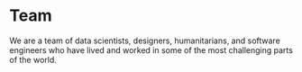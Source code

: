 # Team

We are a team of data scientists, designers, humanitarians, and software engineers who have lived and worked in some of the most challenging parts of the world.
